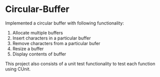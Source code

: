 # Circular-Buffer
Implemented a circular buffer with following functionality:

1. Allocate multiple buffers
2. Insert characters in a particular buffer
3. Remove characters from a particular bufer
4. Resize a buffer 
5. Display contents of buffer

This project also consists of a unit test functionality to test each function using CUnit.
